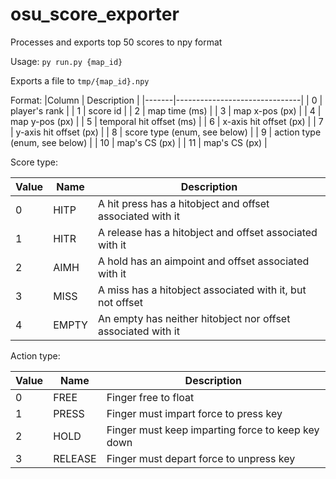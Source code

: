 # osu_score_exporter

Processes and exports top 50 scores to npy format

Usage: `py run.py {map_id}`

Exports a file to `tmp/{map_id}.npy`


Format:
|Column | Description                   |
|-------|-------------------------------|
| 0     | player's rank                 |
| 1     | score id                      |
| 2     | map time (ms)                 |
| 3     | map x-pos (px)                |
| 4     | map y-pos (px)                |
| 5     | temporal hit offset (ms)      |
| 6     | x-axis hit offset (px)        |
| 7     | y-axis hit offset (px)        |
| 8     | score type (enum, see below)  |
| 9     | action type (enum, see below) |
| 10    | map's CS (px)                 |
| 11    | map's CS (px)                 |

Score type:

| Value | Name  | Description
|-------|-------|----------------------------------------------------
| 0     | HITP  | A hit press has a hitobject and offset associated with it
| 1     | HITR  | A release has a hitobject and offset associated with it
| 2     | AIMH  | A hold has an aimpoint and offset associated with it
| 3     | MISS  | A miss has a hitobject associated with it, but not offset
| 4     | EMPTY | An empty has neither hitobject nor offset associated with it  

Action type:

| Value | Name    | Description
|-------|---------|----------------------------------------------------
| 0     | FREE    | Finger free to float
| 1     | PRESS   | Finger must impart force to press key
| 2     | HOLD    | Finger must keep imparting force to keep key down
| 3     | RELEASE | Finger must depart force to unpress key